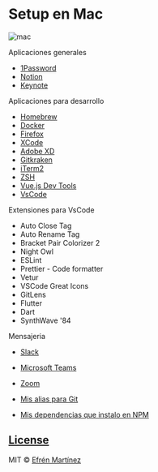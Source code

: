 # Setup en Mac

![mac](https://media.giphy.com/media/bfrlODgSLqXxS/source.gif)

Aplicaciones generales
* [1Password](https://1password.com/es/)
* [Notion](https://www.adobe.com/mx/products/xd.html)
* [Keynote](https://www.apple.com/mx/keynote/)

Aplicaciones para desarrollo

* [Homebrew](https://brew.sh/)
* [Docker](https://hub.docker.com/)
* [Firefox](https://www.mozilla.org/es-MX/firefox/new/)
* [XCode](https://developer.apple.com/xcode/)
* [Adobe XD](https://www.adobe.com/mx/products/xd.html)
* [Gitkraken](https://www.gitkraken.com/)
* [iTerm2](https://www.iterm2.com/)
* [ZSH](https://ohmyz.sh/)
* [Vue.js Dev Tools](https://addons.mozilla.org/es/firefox/addon/vue-js-devtools/)
* [VsCode](https://code.visualstudio.com/)

Extensiones para VsCode
  * Auto Close Tag
  * Auto Rename Tag
  * Bracket Pair Colorizer 2
  * Night Owl
  * ESLint
  * Prettier - Code formatter
  * Vetur
  * VSCode Great Icons
  * GitLens
  * Flutter
  * Dart
  * SynthWave '84

Mensajeria 
* [Slack](https://slack.com/intl/es-mx/)
* [Microsoft Teams](https://products.office.com/es-mx/microsoft-teams/group-chat-software)
* [Zoom](https://zoom.us/)

* [Mis alias para Git](https://gist.github.com/efrenmartinez/fbb356eb168205b8d7090e26aae586f5)
* [Mis dependencias que instalo en NPM](packages-install.md)

## [License](https://choosealicense.com/licenses/mit/)

MIT © [Efrén Martínez](https://github.com/efrenmartinez)
